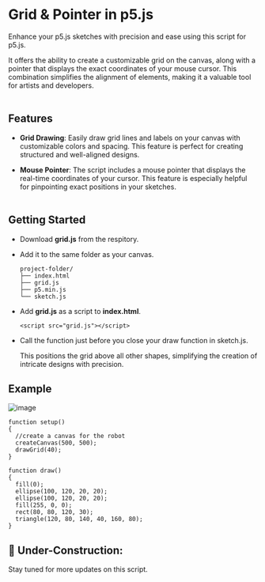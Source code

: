 # Grid & Pointer in p5.js

Enhance your p5.js sketches with precision and ease using this script for p5.js.  

It offers the ability to create a customizable grid on the canvas, along with a pointer that displays the exact coordinates of your mouse cursor. This combination simplifies the alignment of elements, making it a valuable tool for artists and developers.
<br></br>
## Features
- **Grid Drawing**: Easily draw grid lines and labels on your canvas with customizable colors and spacing. This feature is perfect for creating structured and well-aligned designs.

- **Mouse Pointer**: The script includes a mouse pointer that displays the real-time coordinates of your cursor. This feature is especially helpful for pinpointing exact positions in your sketches.
<br></br>
## Getting Started
- Download **grid.js** from the respitory.
  
- Add it to the same folder as your canvas.
  
  ```
  project-folder/
  ├── index.html
  ├── grid.js
  ├── p5.min.js
  └── sketch.js
  ```
- Add **grid.js** as a script to **index.html**.
  
  ```
  <script src="grid.js"></script>
  ```

- Call the function just before you close your draw function in sketch.js.

  This positions the grid above all other shapes, simplifying the creation of intricate designs with precision.

## Example
![image](https://github.com/SelfTaught-HamzaCodes/grid.p5/assets/123310424/2569855d-07f2-4b10-b5a3-78a7cc2e3dd2)


  ```
  function setup()
  {
    //create a canvas for the robot
    createCanvas(500, 500);
    drawGrid(40);
  }	

  function draw()
  {
    fill(0);
    ellipse(100, 120, 20, 20);
    ellipse(100, 120, 20, 20);
    fill(255, 0, 0);
    rect(80, 80, 120, 30);
    triangle(120, 80, 140, 40, 160, 80);
  }
  ```


## 🚧 Under-Construction: 
Stay tuned for more updates on this script.
